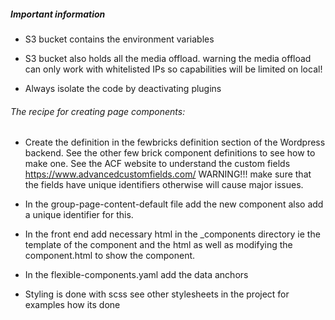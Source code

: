 ##### Important information

- S3 bucket contains the environment variables

- S3 bucket also holds all the media offload. warning the media offload can only work with whitelisted IPs so capabilities will be limited on local!

- Always isolate the code by deactivating plugins

###### The recipe for creating page components: 

- Create the definition in the fewbricks definition section of the Wordpress backend. See the other few brick component definitions to see how to make one. See the ACF website to understand the custom fields https://www.advancedcustomfields.com/ WARNING!!! make sure that the fields have unique identifiers otherwise will cause major issues. 

- In the group-page-content-default file add the new component also add a unique identifier for this.

- In the front end add necessary html in the _components directory ie the template of the component and the html as well as modifying the component.html to show the component.

- In the flexible-components.yaml add the data anchors

- Styling is done with scss see other stylesheets in the project for examples how its done




